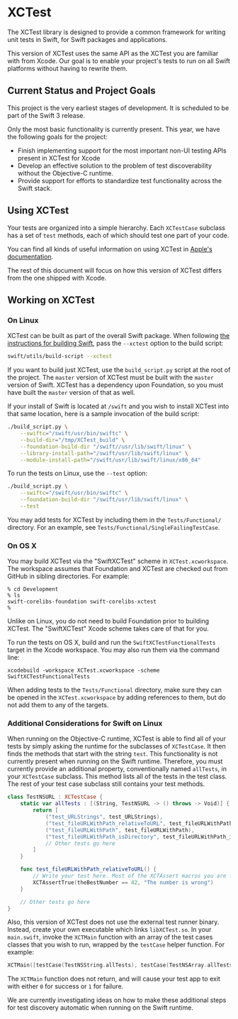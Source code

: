 # XCTest

The XCTest library is designed to provide a common framework for writing unit tests in Swift, for Swift packages and applications.

This version of XCTest uses the same API as the XCTest you are familiar with from Xcode. Our goal is to enable your project's tests to run on all Swift platforms without having to rewrite them.

## Current Status and Project Goals

This project is the very earliest stages of development. It is scheduled to be part of the Swift 3 release.

Only the most basic functionality is currently present. This year, we have the following goals for the project:

* Finish implementing support for the most important non-UI testing APIs present in XCTest for Xcode
* Develop an effective solution to the problem of test discoverability without the Objective-C runtime.
* Provide support for efforts to standardize test functionality across the Swift stack.

## Using XCTest

Your tests are organized into a simple hierarchy. Each `XCTestCase` subclass has a set of `test` methods, each of which should test one part of your code.

You can find all kinds of useful information on using XCTest in [Apple's documentation](https://developer.apple.com/library/mac/documentation/DeveloperTools/Conceptual/testing_with_xcode/chapters/03-testing_basics.html).

The rest of this document will focus on how this version of XCTest differs from the one shipped with Xcode.

## Working on XCTest

### On Linux

XCTest can be built as part of the overall Swift package. When following [the instructions for building Swift](http://www.github.com/apple/swift), pass the `--xctest` option to the build script:

```sh
swift/utils/build-script --xctest
```

If you want to build just XCTest, use the `build_script.py` script at the root of the project. The `master` version of XCTest must be built with the `master` version of Swift. XCTest has a dependency upon Foundation, so you must have built the `master` version of that as well.

If your install of Swift is located at `/swift` and you wish to install XCTest into that same location, here is a sample invocation of the build script:

```sh
./build_script.py \
    --swiftc="/swift/usr/bin/swiftc" \
    --build-dir="/tmp/XCTest_build" \
    --foundation-build-dir "/swift//usr/lib/swift/linux" \
    --library-install-path="/swift/usr/lib/swift/linux" \
    --module-install-path="/swift/usr/lib/swift/linux/x86_64"
```

To run the tests on Linux, use the `--test` option:

```sh
./build_script.py \
    --swiftc="/swift/usr/bin/swiftc" \
    --foundation-build-dir "/swift/usr/lib/swift/linux" \
    --test
```

You may add tests for XCTest by including them in the `Tests/Functional/` directory. For an example, see `Tests/Functional/SingleFailingTestCase`.

### On OS X

You may build XCTest via the "SwiftXCTest" scheme in `XCTest.xcworkspace`. The workspace assumes that Foundation and XCTest are checked out from GitHub in sibling directories. For example:

```
% cd Development
% ls
swift-corelibs-foundation swift-corelibs-xctest
%
```

Unlike on Linux, you do not need to build Foundation prior to building XCTest. The "SwiftXCTest" Xcode scheme takes care of that for you.

To run the tests on OS X, build and run the `SwiftXCTestFunctionalTests` target in the Xcode workspace. You may also run them via the command line:

```
xcodebuild -workspace XCTest.xcworkspace -scheme SwiftXCTestFunctionalTests
```

When adding tests to the `Tests/Functional` directory, make sure they can be opened in the `XCTest.xcworkspace` by adding references to them, but do not add them to any of the targets.

### Additional Considerations for Swift on Linux

When running on the Objective-C runtime, XCTest is able to find all of your tests by simply asking the runtime for the subclasses of `XCTestCase`. It then finds the methods that start with the string `test`. This functionality is not currently present when running on the Swift runtime. Therefore, you must currently provide an additional property, conventionally named `allTests`, in your `XCTestCase` subclass. This method lists all of the tests in the test class. The rest of your test case subclass still contains your test methods.

```swift
class TestNSURL : XCTestCase {
    static var allTests : [(String, TestNSURL -> () throws -> Void)] {
        return [
            ("test_URLStrings", test_URLStrings),
            ("test_fileURLWithPath_relativeToURL", test_fileURLWithPath_relativeToURL),
            ("test_fileURLWithPath", test_fileURLWithPath),
            ("test_fileURLWithPath_isDirectory", test_fileURLWithPath_isDirectory),
            // Other tests go here
        ]
    }

    func test_fileURLWithPath_relativeToURL() {
        // Write your test here. Most of the XCTAssert macros you are familiar with are available.
        XCTAssertTrue(theBestNumber == 42, "The number is wrong")
    }

    // Other tests go here
}
```

Also, this version of XCTest does not use the external test runner binary. Instead, create your own executable which links `libXCTest.so`. In your `main.swift`, invoke the `XCTMain` function with an array of the test cases classes that you wish to run, wrapped by the `testCase` helper function. For example:

```swift
XCTMain([testCase(TestNSString.allTests), testCase(TestNSArray.allTests), testCase(TestNSDictionary.allTests)])
```

The `XCTMain` function does not return, and will cause your test app to exit with either `0` for success or `1` for failure.

We are currently investigating ideas on how to make these additional steps for test discovery automatic when running on the Swift runtime.
